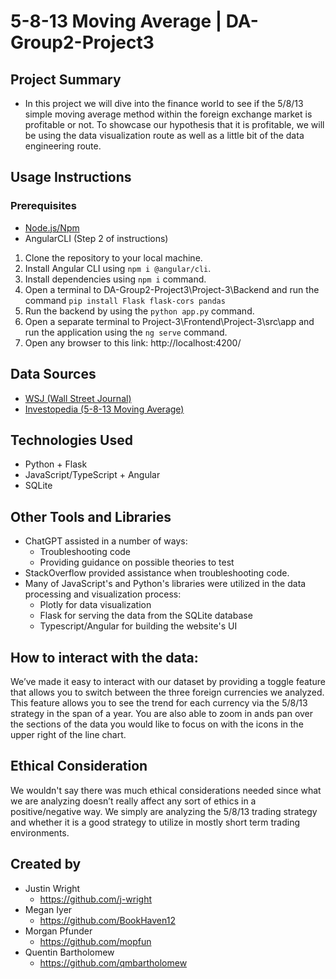 # 5-8-13 Moving Average | DA-Group2-Project3 

## Project Summary

- In this project we will dive into the finance world to see if the 5/8/13 simple moving average method within the foreign exchange market is profitable or not. To showcase our hypothesis that it is profitable, we will be using the data visualization route as well as a little bit of the data engineering route.

## Usage Instructions 

### Prerequisites
 - [Node.js/Npm](https://nodejs.org/)
 - AngularCLI (Step 2 of instructions)

1. Clone the repository to your local machine.
2. Install Angular CLI using `npm i @angular/cli`.
3. Install dependencies using `npm i` command.
4. Open a terminal to DA-Group2-Project3\Project-3\Backend and run the command `pip install Flask flask-cors pandas`
5. Run the backend by using the `python app.py` command.
6. Open a separate terminal to Project-3\Frontend\Project-3\src\app and run the application using the `ng serve` command.
7. Open any browser to this link: http://localhost:4200/

## Data Sources

- [WSJ (Wall Street Journal)](https://www.wsj.com/market-data)
- [Investopedia (5-8-13 Moving Average)](https://www.investopedia.com/articles/active-trading/010116/perfect-moving-averages-day-trading.asp)

## Technologies Used
- Python + Flask
- JavaScript/TypeScript + Angular
- SQLite

## Other Tools and Libraries
- ChatGPT assisted in a number of ways:
    - Troubleshooting code
    - Providing guidance on possible theories to test
- StackOverflow provided assistance when troubleshooting code.
- Many of JavaScript's and Python's libraries were utilized in the data processing and visualization process:
    - Plotly for data visualization
    - Flask for serving the data from the SQLite database
    - Typescript/Angular for building the website's UI

## How to interact with the data:
We’ve made it easy to interact with our dataset by providing a toggle feature that allows you to switch between the three foreign currencies we analyzed. This feature allows you to see the trend for each currency via the 5/8/13 strategy in the span of a year. You are also able to zoom in ands pan over the sections of the data you would like to focus on with the icons in the upper right of the line chart.

## Ethical Consideration
We wouldn't say there was much ethical considerations needed since what we are analyzing doesn’t really affect any sort of ethics in a positive/negative way. We simply are analyzing the 5/8/13 trading strategy and whether it is a good strategy to utilize in mostly short term trading environments.


## Created by

- Justin Wright
    - https://github.com/j-wright
- Megan Iyer
    - https://github.com/BookHaven12
- Morgan Pfunder
    - https://github.com/mopfun
- Quentin Bartholomew
    - https://github.com/qmbartholomew